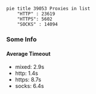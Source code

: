 
```mermaid
pie title 39053 Proxies in list
    "HTTP" : 23619
    "HTTPS": 5602
    "SOCKS" : 14094
```

### Some Info
#### Average Timeout

- mixed: 2.9s
- http: 1.4s
- https: 8.7s
- socks: 6.4s